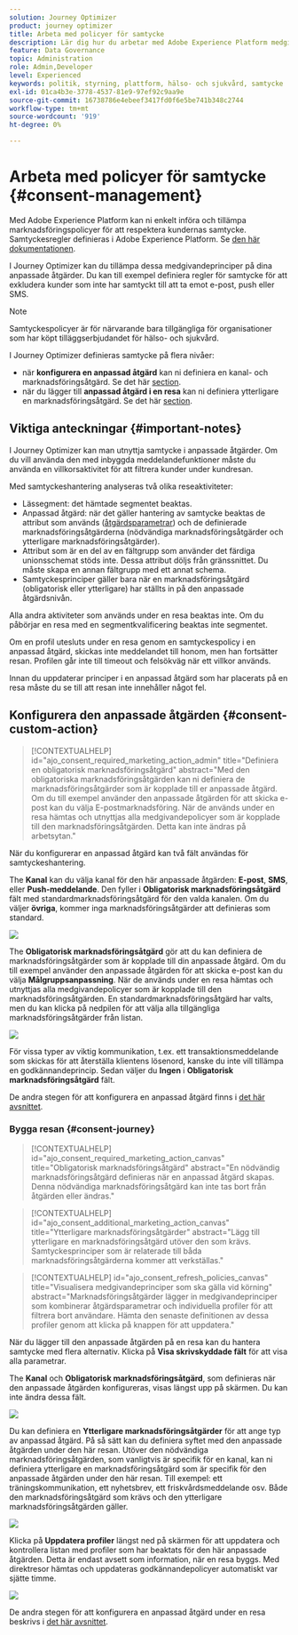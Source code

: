 ```yaml
---
solution: Journey Optimizer
product: journey optimizer
title: Arbeta med policyer för samtycke
description: Lär dig hur du arbetar med Adobe Experience Platform medgivandepolicyer
feature: Data Governance
topic: Administration
role: Admin,Developer
level: Experienced
keywords: politik, styrning, plattform, hälso- och sjukvård, samtycke
exl-id: 01ca4b3e-3778-4537-81e9-97ef92c9aa9e
source-git-commit: 16738786e4ebeef3417fd0f6e5be741b348c2744
workflow-type: tm+mt
source-wordcount: '919'
ht-degree: 0%

---
```


# Arbeta med policyer för samtycke {#consent-management}

Med Adobe Experience Platform kan ni enkelt införa och tillämpa marknadsföringspolicyer för att respektera kundernas samtycke. Samtyckesregler definieras i Adobe Experience Platform. Se [den här dokumentationen](https://experienceleague.adobe.com/docs/experience-platform/data-governance/policies/user-guide.html?lang=en#consent-policy).

I Journey Optimizer kan du tillämpa dessa medgivandeprinciper på dina anpassade åtgärder. Du kan till exempel definiera regler för samtycke för att exkludera kunder som inte har samtyckt till att ta emot e-post, push eller SMS.

>[!NOTE]
>
>Samtyckespolicyer är för närvarande bara tillgängliga för organisationer som har köpt tilläggserbjudandet för hälso- och sjukvård.

I Journey Optimizer definieras samtycke på flera nivåer:

* när **konfigurera en anpassad åtgärd** kan ni definiera en kanal- och marknadsföringsåtgärd. Se det här [section](../action/consent.md#consent-custom-action).
* när du lägger till **anpassad åtgärd i en resa** kan ni definiera ytterligare en marknadsföringsåtgärd. Se det här [section](../action/consent.md#consent-journey).

## Viktiga anteckningar {#important-notes}

I Journey Optimizer kan man utnyttja samtycke i anpassade åtgärder. Om du vill använda den med inbyggda meddelandefunktioner måste du använda en villkorsaktivitet för att filtrera kunder under kundresan.

Med samtyckeshantering analyseras två olika reseaktiviteter:

* Lässegment: det hämtade segmentet beaktas.
* Anpassad åtgärd: när det gäller hantering av samtycke beaktas de attribut som används ([åtgärdsparametrar](../action/about-custom-action-configuration.md#define-the-message-parameters)) och de definierade marknadsföringsåtgärderna (nödvändiga marknadsföringsåtgärder och ytterligare marknadsföringsåtgärder).
* Attribut som är en del av en fältgrupp som använder det färdiga unionsschemat stöds inte. Dessa attribut döljs från gränssnittet. Du måste skapa en annan fältgrupp med ett annat schema.
* Samtyckesprinciper gäller bara när en marknadsföringsåtgärd (obligatorisk eller ytterligare) har ställts in på den anpassade åtgärdsnivån.

Alla andra aktiviteter som används under en resa beaktas inte. Om du påbörjar en resa med en segmentkvalificering beaktas inte segmentet.

Om en profil utesluts under en resa genom en samtyckespolicy i en anpassad åtgärd, skickas inte meddelandet till honom, men han fortsätter resan. Profilen går inte till timeout och felsökväg när ett villkor används.

Innan du uppdaterar principer i en anpassad åtgärd som har placerats på en resa måste du se till att resan inte innehåller något fel.

<!--
There are two types of latency regarding the use of consent policies:

* **User latency**: the delay from the time a profile changes a consent settings to the moment it is applied in Experience Platform. This can take up to 48h. 
* **Consent policy latency**: the delay from the time a consent policy is created or updated to the moment it is applied. This can take up to 6 hours
-->

## Konfigurera den anpassade åtgärden {#consent-custom-action}

>[!CONTEXTUALHELP]
>id="ajo_consent_required_marketing_action_admin"
>title="Definiera en obligatorisk marknadsföringsåtgärd"
>abstract="Med den obligatoriska marknadsföringsåtgärden kan ni definiera de marknadsföringsåtgärder som är kopplade till er anpassade åtgärd. Om du till exempel använder den anpassade åtgärden för att skicka e-post kan du välja E-postmarknadsföring. När de används under en resa hämtas och utnyttjas alla medgivandepolicyer som är kopplade till den marknadsföringsåtgärden. Detta kan inte ändras på arbetsytan."

När du konfigurerar en anpassad åtgärd kan två fält användas för samtyckeshantering.

The **Kanal** kan du välja kanal för den här anpassade åtgärden: **E-post**, **SMS**, eller **Push-meddelande**. Den fyller i **Obligatorisk marknadsföringsåtgärd** fält med standardmarknadsföringsåtgärd för den valda kanalen. Om du väljer **övriga**, kommer inga marknadsföringsåtgärder att definieras som standard.

![](assets/consent1.png)

The **Obligatorisk marknadsföringsåtgärd** gör att du kan definiera de marknadsföringsåtgärder som är kopplade till din anpassade åtgärd. Om du till exempel använder den anpassade åtgärden för att skicka e-post kan du välja **Målgruppsanpassning**. När de används under en resa hämtas och utnyttjas alla medgivandepolicyer som är kopplade till den marknadsföringsåtgärden. En standardmarknadsföringsåtgärd har valts, men du kan klicka på nedpilen för att välja alla tillgängliga marknadsföringsåtgärder från listan.

![](assets/consent2.png)

För vissa typer av viktig kommunikation, t.ex. ett transaktionsmeddelande som skickas för att återställa klientens lösenord, kanske du inte vill tillämpa en godkännandeprincip. Sedan väljer du **Ingen** i **Obligatorisk marknadsföringsåtgärd** fält.

De andra stegen för att konfigurera en anpassad åtgärd finns i [det här avsnittet](../action/about-custom-action-configuration.md#consent-management).

### Bygga resan {#consent-journey}

>[!CONTEXTUALHELP]
>id="ajo_consent_required_marketing_action_canvas"
>title="Obligatorisk marknadsföringsåtgärd"
>abstract="En nödvändig marknadsföringsåtgärd definieras när en anpassad åtgärd skapas. Denna nödvändiga marknadsföringsåtgärd kan inte tas bort från åtgärden eller ändras."

>[!CONTEXTUALHELP]
>id="ajo_consent_additional_marketing_action_canvas"
>title="Ytterligare marknadsföringsåtgärder"
>abstract="Lägg till ytterligare en marknadsföringsåtgärd utöver den som krävs. Samtyckesprinciper som är relaterade till båda marknadsföringsåtgärderna kommer att verkställas."

>[!CONTEXTUALHELP]
>id="ajo_consent_refresh_policies_canvas"
>title="Visualisera medgivandeprinciper som ska gälla vid körning"
>abstract="Marknadsföringsåtgärder lägger in medgivandeprinciper som kombinerar åtgärdsparametrar och individuella profiler för att filtrera bort användare. Hämta den senaste definitionen av dessa profiler genom att klicka på knappen för att uppdatera."

När du lägger till den anpassade åtgärden på en resa kan du hantera samtycke med flera alternativ. Klicka på **Visa skrivskyddade fält** för att visa alla parametrar.

The **Kanal** och **Obligatorisk marknadsföringsåtgärd**, som definieras när den anpassade åtgärden konfigureras, visas längst upp på skärmen. Du kan inte ändra dessa fält.

![](assets/consent4.png)

Du kan definiera en **Ytterligare marknadsföringsåtgärder** för att ange typ av anpassad åtgärd. På så sätt kan du definiera syftet med den anpassade åtgärden under den här resan. Utöver den nödvändiga marknadsföringsåtgärden, som vanligtvis är specifik för en kanal, kan ni definiera ytterligare en marknadsföringsåtgärd som är specifik för den anpassade åtgärden under den här resan. Till exempel: ett träningskommunikation, ett nyhetsbrev, ett friskvårdsmeddelande osv. Både den marknadsföringsåtgärd som krävs och den ytterligare marknadsföringsåtgärden gäller.

![](assets/consent3.png)

Klicka på **Uppdatera profiler** längst ned på skärmen för att uppdatera och kontrollera listan med profiler som har beaktats för den här anpassade åtgärden. Detta är endast avsett som information, när en resa byggs. Med direktresor hämtas och uppdateras godkännandepolicyer automatiskt var sjätte timme.

![](assets/consent5.png)

<!--
The following data is taken into account for consent:

* marketing actions and additional marketing actions defined in the custom action
* action parameters defined in the custom action, see this [section](../action/about-custom-action-configuration.md#define-the-message-parameters) 
* attributes used as criteria in a segment when the journey starts with a Read segment, see this [section](../building-journeys/read-segment.md) 

>[!NOTE]
>
>Please note that there can be a latency when updating the list of policies applied, refer to this [this section](../action/consent.md#important-notes).
-->

De andra stegen för att konfigurera en anpassad åtgärd under en resa beskrivs i [det här avsnittet](../building-journeys/using-custom-actions.md).
